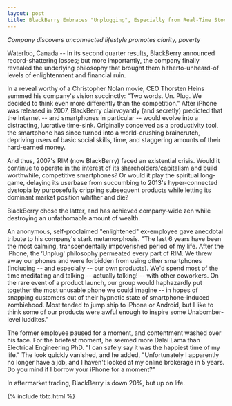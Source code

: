 ```yaml
---
layout: post
title: BlackBerry Embraces "Unplugging", Especially from Real-Time Stock Quotes
---
```


*Company discovers unconnected lifestyle promotes clarity, poverty*

Waterloo, Canada -- In its second quarter results, BlackBerry announced record-shattering losses; but more importantly, the company finally revealed the underlying philosophy that brought them hitherto-unheard-of levels of enlightenment and financial ruin.

In a reveal worthy of a Christopher Nolan movie, CEO Thorsten Heins summed his company's vision succinctly: "Two words. Un. Plug. We decided to think even more differently than the competition." After iPhone was released in 2007, BlackBerry clairvoyantly (and secretly) predicted that the Internet -- and smartphones in particular -- would evolve into a distracting, lucrative time-sink. Originally conceived as a productivity tool, the smartphone has since turned into a world-crushing braincrutch, depriving users of basic social skills, time, and staggering amounts of their hard-earned money.

And thus, 2007's RIM (now BlackBerry) faced an existential crisis. Would it continue to operate in the interest of its shareholders/capitalism and build worthwhile, competitive smartphones? Or would it play the spiritual long-game, delaying its userbase from succumbing to 2013's hyper-connected dystopia by purposefully crippling subsequent products while letting its dominant market position whither and die?

BlackBerry chose the latter, and has achieved company-wide zen while destroying an unfathomable amount of wealth.

An anonymous, self-proclaimed "enlightened" ex-employee gave anecdotal tribute to his company's stark metamorphosis. "The last 6 years have been the most calming, transcendentally impoverished period of my life. After the iPhone, the ‘Unplug' philosophy permeated every part of RIM. We threw away our phones and were forbidden from using other smartphones (including -- and especially -- our own products). We'd spend most of the time meditating and talking -- actually talking! -- with other coworkers. On the rare event of a product launch, our group would haphazardly put together the most unusable phone we could imagine -- in hopes of snapping customers out of their hypnotic state of smartphone-induced zombiehood. Most tended to jump ship to iPhone or Android, but I like to think some of our products were awful enough to inspire some Unabomber-level luddites."

The former employee paused for a moment, and contentment washed over his face. For the briefest moment, he seemed more Dalai Lama than Electrical Engineering PhD. "I can safely say it was the happiest time of my life." The look quickly vanished, and he added, "Unfortunately I apparently no longer have a job, and I haven't looked at my online brokerage in 5 years. Do you mind if I borrow your iPhone for a moment?"

In aftermarket trading, BlackBerry is down 20%, but up on life.

{% include tbtc.html %}
